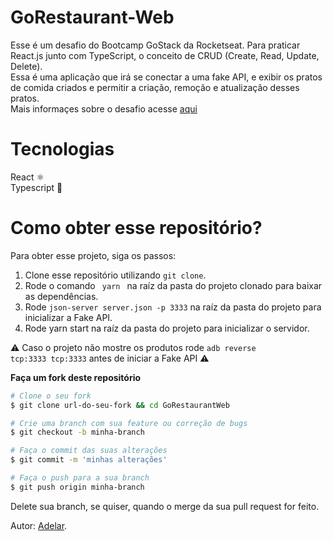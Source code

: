 # GoRestaurant-Web
Esse é um desafio do Bootcamp GoStack da Rocketseat. Para praticar React.js junto com TypeScript, o conceito de CRUD (Create, Read, Update, Delete).<br/>
Essa é uma aplicação que irá se conectar a uma fake API, e exibir os pratos de comida criados e permitir a criação, remoção e atualização desses pratos.<br/>
 Mais informaçes sobre o desafio acesse [aqui](https://github.com/rocketseat-education/bootcamp-gostack-desafios/tree/master/desafio-reactjs-crud)



# Tecnologias 
React  ⚛️ <br />
Typescript 🦕 </br>

# Como obter esse repositório? 
Para obter esse projeto, siga os passos:
1. Clone esse repositório utilizando <code>git clone</code>.
2. Rode o comando <code> yarn </code> na raíz da pasta do projeto clonado para baixar as dependências.
3. Rode <code>json-server server.json -p 3333</code> na raíz da pasta do projeto para inicializar a Fake API.
4. Rode yarn start na raíz da pasta do projeto para inicializar o servidor.

⚠️ Caso o projeto não mostre os produtos rode <code>adb reverse tcp:3333 tcp:3333</code> antes de iniciar a Fake API ⚠️


**Faça um fork deste repositório**
```bash
# Clone o seu fork
$ git clone url-do-seu-fork && cd GoRestaurantWeb

# Crie uma branch com sua feature ou correção de bugs
$ git checkout -b minha-branch

# Faça o commit das suas alterações
$ git commit -m 'minhas alterações'

# Faça o push para a sua branch
$ git push origin minha-branch
```

Delete sua branch, se quiser, quando o merge da sua pull request for feito. <br />

Autor: <a href="https://www.linkedin.com/in/adelar-de-mello-1948a1168/" target="blank">Adelar</a>.


